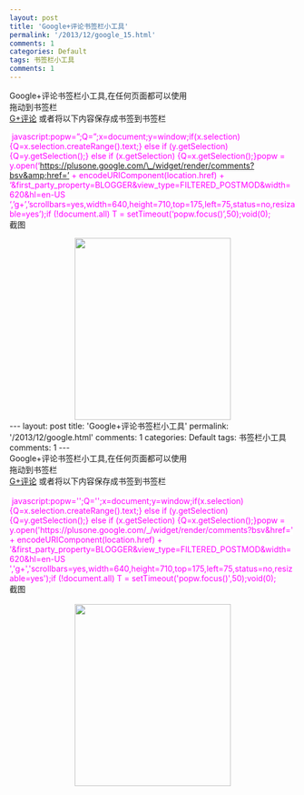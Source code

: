 ```yaml
---
layout: post
title: 'Google+评论书签栏小工具'
permalink: '/2013/12/google_15.html'
comments: 1
categories: Default
tags: 书签栏小工具
comments: 1
---
```

<div dir="ltr" style="text-align: left;">Google+评论书签栏小工具,在任何页面都可以使用<br/>拖动到书签栏<br/><a data-original-title="G+评论" data-placement="right" href="javascript:popw='';Q='';x=document;y=window;if(x.selection)%20%7BQ=x.selection.createRange().text;%7D%20else%20if%20(y.getSelection)%20%7BQ=y.getSelection();%7D%20else%20if%20(x.getSelection)%20%7BQ=x.getSelection();%7Dpopw%20=%20y.open('https://plusone.google.com/_/widget/render/comments?bsv&amp;href='%20+%20encodeURIComponent(location.href)%20+%20'&amp;first_party_property=BLOGGER&amp;view_type=FILTERED_POSTMOD&amp;width=620&amp;hl=en-US%20','g+','scrollbars=yes,width=640,height=710,top=175,left=75,status=no,resizable=yes');if%20(!document.all)%20T%20=%20setTimeout('popw.focus()',50);void(0);" rel="tooltip">G+评论</a>  或者将以下内容保存成书签到书签栏</div>

<span style="background-color: white;"><span style="color: magenta;">&nbsp;javascript:popw=”;Q=”;x=document;y=window;if(x.selection) {Q=x.selection.createRange().text;} else if (y.getSelection) {Q=y.getSelection();} else if (x.getSelection) {Q=x.getSelection();}popw = y.open(‘https://plusone.google.com/\_/widget/render/comments?bsv&amp;href=’ + encodeURIComponent(location.href) + ‘&amp;first\_party\_property=BLOGGER&amp;view\_type=FILTERED\_POSTMOD&amp;width=620&amp;hl=en-US ‘,’g+’,’scrollbars=yes,width=640,height=710,top=175,left=75,status=no,resizable=yes’);if (!document.all) T = setTimeout(‘popw.focus()’,50);void(0);   </span></span>  
截图 

<div style="clear: both; text-align: center;"><a href="http://3.bp.blogspot.com/-dijtKFxryjI/Uq3g5ZDC5ZI/AAAAAAAAx_E/WR5xdqV6IvM/s1600/%E9%80%89%E5%8C%BA_012.png" style="margin-left: 1em; margin-right: 1em;"><img border="0" height="320" src="http://3.bp.blogspot.com/-dijtKFxryjI/Uq3g5ZDC5ZI/AAAAAAAAx_E/WR5xdqV6IvM/s1600/%E9%80%89%E5%8C%BA_012.png" width="275"/></a></div>---
layout: post
title: 'Google+评论书签栏小工具'
permalink: '/2013/12/google.html'
comments: 1
categories: Default
tags: 书签栏小工具
comments: 1
---
<div dir="ltr" style="text-align: left;" trbidi="on">Google+评论书签栏小工具,在任何页面都可以使用<br/>拖动到书签栏<br/><a class="bookmarklet" data-original-title="G+评论" data-placement="right" href="javascript:popw='';Q='';x=document;y=window;if(x.selection) {Q=x.selection.createRange().text;} else if (y.getSelection) {Q=y.getSelection();} else if (x.getSelection) {Q=x.getSelection();}popw = y.open('https://plusone.google.com/_/widget/render/comments?bsv&amp;href=' + encodeURIComponent(location.href) + '&amp;first_party_property=BLOGGER&amp;view_type=FILTERED_POSTMOD&amp;width=620&amp;hl=en-US ','g+','scrollbars=yes,width=640,height=710,top=175,left=75,status=no,resizable=yes');if (!document.all) T = setTimeout('popw.focus()',50);void(0);" rel="tooltip">G+评论</a>  或者将以下内容保存成书签到书签栏<br/><br/><span style="background-color: white;"><span style="color: magenta;">&nbsp;javascript:popw='';Q='';x=document;y=window;if(x.selection) {Q=x.selection.createRange().text;} else if (y.getSelection) {Q=y.getSelection();} else if (x.getSelection) {Q=x.getSelection();}popw = y.open('https://plusone.google.com/_/widget/render/comments?bsv&amp;href=' + encodeURIComponent(location.href) + '&amp;first_party_property=BLOGGER&amp;view_type=FILTERED_POSTMOD&amp;width=620&amp;hl=en-US ','g+','scrollbars=yes,width=640,height=710,top=175,left=75,status=no,resizable=yes');if (!document.all) T = setTimeout('popw.focus()',50);void(0);   </span></span><br/>截图   <br/><br/><div class="separator" style="clear: both; text-align: center;"><a href="http://3.bp.blogspot.com/-dijtKFxryjI/Uq3g5ZDC5ZI/AAAAAAAAx_E/WR5xdqV6IvM/s1600/%E9%80%89%E5%8C%BA_012.png" imageanchor="1" style="margin-left: 1em; margin-right: 1em;"><img border="0" height="320" src="http://3.bp.blogspot.com/-dijtKFxryjI/Uq3g5ZDC5ZI/AAAAAAAAx_E/WR5xdqV6IvM/s1600/%E9%80%89%E5%8C%BA_012.png" width="275"/></a></div><br/></div>